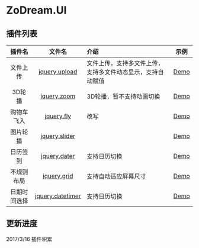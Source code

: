 # ZoDream.UI

## 插件列表

|插件名| 文件名 |介绍 | 示例     |
|:--------:|:------:|:----- |:-------:|
| 文件上传 |[jquery.upload](https://github.com/zx648383079/ZoDream.UI/blob/master/src/js/jquery.upload.ts) |文件上传，支持多文件上传，支持多文件动态显示，支持自动赋值|[Demo](https://github.com/zx648383079/ZoDream.UI/blob/master/demo/upload.html)|
| 3D轮播 |[jquery.zoom](https://github.com/zx648383079/ZoDream.UI/blob/master/src/js/jquery.zoom.ts) |3D轮播，暂不支持动画切换|[Demo](https://github.com/zx648383079/ZoDream.UI/blob/master/demo/zoom.html)|
| 购物车飞入 |[jquery.fly](https://github.com/zx648383079/ZoDream.UI/blob/master/src/js/jquery.fly.ts) |改写|[Demo](https://github.com/zx648383079/ZoDream.UI/blob/master/demo/fly.html)|
| 图片轮播 |[jquery.slider](https://github.com/zx648383079/ZoDream.UI/blob/master/src/js/jquery.slider.ts) ||[Demo](https://github.com/zx648383079/ZoDream.UI/blob/master/demo/slider.html)|
| 日历签到 |[jquery.dater](https://github.com/zx648383079/ZoDream.UI/blob/master/src/js/jquery.dater.ts) |支持日历切换|[Demo](https://github.com/zx648383079/ZoDream.UI/blob/master/demo/dater.html)|
| 不规则布局 |[jquery.grid](https://github.com/zx648383079/ZoDream.UI/blob/master/src/js/jquery.grid.ts) |支持自动适应屏幕尺寸|[Demo](https://github.com/zx648383079/ZoDream.UI/blob/master/demo/grid.html)|
| 日期时间选择 |[jquery.datetimer](https://github.com/zx648383079/ZoDream.UI/blob/master/src/js/jquery.datetimer.ts) |支持日历切换|[Demo](https://github.com/zx648383079/ZoDream.UI/blob/master/demo/datetimer.html)|

## 更新进度

2017/3/16 插件积累
